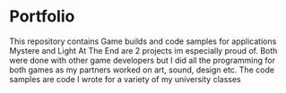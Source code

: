 # Portfolio
This repository contains Game builds and code samples for applications
Mystere and Light At The End are 2 projects im especially proud of. 
Both were done with other game developers but I did all the programming for both games as my partners worked on art, sound, design etc.
The code samples are code I wrote for a variety of my university classes
